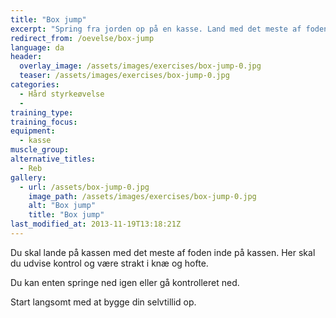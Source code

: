 ```yaml
---
title: "Box jump"
excerpt: "Spring fra jorden op på en kasse. Land med det meste af foden på kassen. Inden du springer ned, skal du udvise kontrol. "
redirect_from: /oevelse/box-jump
language: da
header:
  overlay_image: /assets/images/exercises/box-jump-0.jpg
  teaser: /assets/images/exercises/box-jump-0.jpg
categories:
  - Hård styrkeøvelse
  - 
training_type: 
training_focus: 
equipment:
  - kasse
muscle_group:
alternative_titles:
  - Reb
gallery:
  - url: /assets/box-jump-0.jpg
    image_path: /assets/images/exercises/box-jump-0.jpg
    alt: "Box jump"
    title: "Box jump"
last_modified_at: 2013-11-19T13:18:21Z
---
```


Du skal lande på kassen med det meste af foden inde på kassen. Her skal du udvise kontrol og være strakt i knæ og hofte.

Du kan enten springe ned igen eller gå kontrolleret ned.

Start langsomt med at bygge din selvtillid op.
